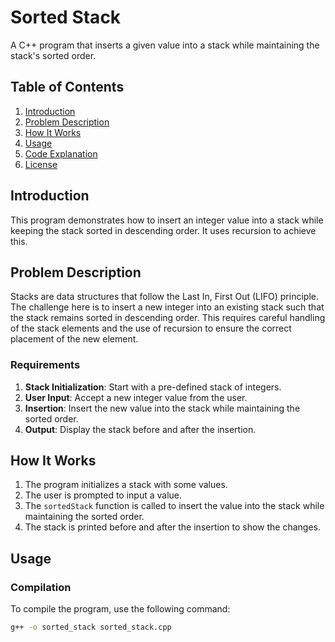 # Sorted Stack

A C++ program that inserts a given value into a stack while maintaining the stack's sorted order.

## Table of Contents
1. [Introduction](#introduction)
2. [Problem Description](#problem-description)
3. [How It Works](#how-it-works)
4. [Usage](#usage)
5. [Code Explanation](#code-explanation)
6. [License](#license)

## Introduction

This program demonstrates how to insert an integer value into a stack while keeping the stack sorted in descending order. It uses recursion to achieve this.

## Problem Description

Stacks are data structures that follow the Last In, First Out (LIFO) principle. The challenge here is to insert a new integer into an existing stack such that the stack remains sorted in descending order. This requires careful handling of the stack elements and the use of recursion to ensure the correct placement of the new element.

### Requirements

1. **Stack Initialization**: Start with a pre-defined stack of integers.
2. **User Input**: Accept a new integer value from the user.
3. **Insertion**: Insert the new value into the stack while maintaining the sorted order.
4. **Output**: Display the stack before and after the insertion.

## How It Works

1. The program initializes a stack with some values.
2. The user is prompted to input a value.
3. The `sortedStack` function is called to insert the value into the stack while maintaining the sorted order.
4. The stack is printed before and after the insertion to show the changes.

## Usage

### Compilation

To compile the program, use the following command:

```sh
g++ -o sorted_stack sorted_stack.cpp

